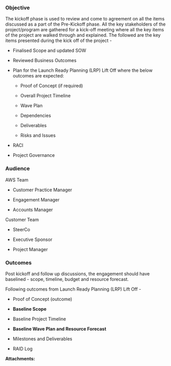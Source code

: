 ### Objective

The kickoff phase is used to review and come to agreement on all the items discussed as a part of the Pre-Kickoff phase. All the key stakeholders of the project/program are gathered for a kick-off meeting where all the key items of the project are walked through and explained. The followed are the key items presented during the kick off of the project -

*   Finalised Scope and updated SOW
    
*   Reviewed Business Outcomes
    
*   Plan for the Launch Ready Planning (LRP) Lift Off where the below outcomes are expected:
    
    *   Proof of Concept (if required)
        
    *   Overall Project Timeline
        
    *   Wave Plan
        
    *   Dependencies
        
    *   Deliverables
        
    *   Risks and Issues
        
*   RACI
    
*   Project Governance
    

### Audience

AWS Team

*   Customer Practice Manager
    
*   Engagement Manager
    
*   Accounts Manager
    

Customer Team

*   SteerCo
    
*   Executive Sponsor
    
*   Project Manager
    

### Outcomes

Post kickoff and follow up discussions, the engagement should have baselined - scope, timeline, budget and resource forecast.

Following outcomes from Launch Ready Planning (LRP) Lift Off -

*   Proof of Concept (outcome)
    
*   **Baseline Scope**
    
*   Baseline Project Timeline
    
*   **Baseline Wave Plan and Resource Forecast**
    
*   Milestones and Deliverables
    
*   RAID Log

 **Attachments:** 

